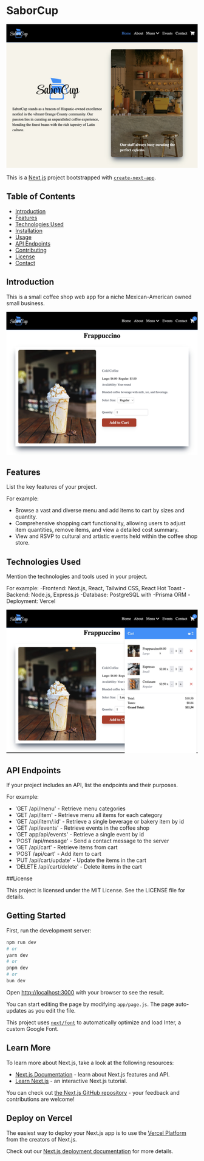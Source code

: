 # SaborCup

![Project Screenshot](/public/readme/sabor-cup-homepage.jpeg)

This is a [Next.js](https://nextjs.org/) project bootstrapped with [`create-next-app`](https://github.com/vercel/next.js/tree/canary/packages/create-next-app).

## Table of Contents

- [Introduction](#introduction)
- [Features](#features)
- [Technologies Used](#technologies-used)
- [Installation](#installation)
- [Usage](#usage)
- [API Endpoints](#api-endpoints)
- [Contributing](#contributing)
- [License](#license)
- [Contact](#contact)

## Introduction

This is a small coffee shop web app for a niche Mexican-American owned small business.

![Project Screenshot](/public/readme/product-page.jpeg)

## Features

List the key features of your project.

For example:

- Browse a vast and diverse menu and add items to cart by sizes and quantity.
- Comprehensive shopping cart functionality, allowing users to adjust item quantities, remove items, and view a detailed cost summary.
- View and RSVP to cultural and artistic events held within the coffee shop store.

## Technologies Used

Mention the technologies and tools used in your project.

For example:
-Frontend: Next.js, React, Tailwind CSS, React Hot Toast
-Backend: Node.js, Express.js
-Database: PostgreSQL with -Prisma ORM
-Deployment: Vercel

![Project Screenshot](/public/readme/cart.jpeg)

## API Endpoints

If your project includes an API, list the endpoints and their purposes.

For example:

- 'GET /api/menu' - Retrieve menu categories
- 'GET /api/item' - Retrieve menu all items for each category
- 'GET /api/item/:id' - Retrieve a single beverage or bakery item by id
- 'GET /api/events' - Retrieve events in the coffee shop
- 'GET app/api/events' - Retrieve a single event by id
- 'POST /api/message' - Send a contact message to the server
- 'GET /api/cart' - Retrieve items from cart
- 'POST /api/cart' - Add item to cart
- 'PUT /api/cart/update' - Update the items in the cart
- 'DELETE /api/cart/delete' - Delete items in the cart

##License

This project is licensed under the MIT License. See the LICENSE file for details.

## Getting Started

First, run the development server:

```bash
npm run dev
# or
yarn dev
# or
pnpm dev
# or
bun dev
```

Open [http://localhost:3000](http://localhost:3000) with your browser to see the result.

You can start editing the page by modifying `app/page.js`. The page auto-updates as you edit the file.

This project uses [`next/font`](https://nextjs.org/docs/basic-features/font-optimization) to automatically optimize and load Inter, a custom Google Font.

## Learn More

To learn more about Next.js, take a look at the following resources:

- [Next.js Documentation](https://nextjs.org/docs) - learn about Next.js features and API.
- [Learn Next.js](https://nextjs.org/learn) - an interactive Next.js tutorial.

You can check out [the Next.js GitHub repository](https://github.com/vercel/next.js/) - your feedback and contributions are welcome!

## Deploy on Vercel

The easiest way to deploy your Next.js app is to use the [Vercel Platform](https://vercel.com/new?utm_medium=default-template&filter=next.js&utm_source=create-next-app&utm_campaign=create-next-app-readme) from the creators of Next.js.

Check out our [Next.js deployment documentation](https://nextjs.org/docs/deployment) for more details.
